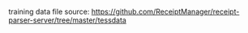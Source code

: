 training data file source:
https://github.com/ReceiptManager/receipt-parser-server/tree/master/tessdata